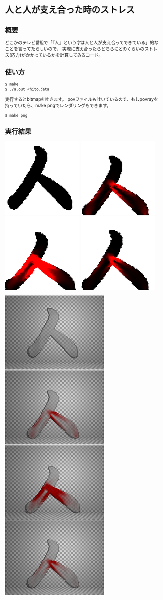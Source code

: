 # 人と人が支え合った時のストレス

## 概要

どこかのテレビ番組で「『人』という字は人と人が支え合ってできている」的なことを言ってたらしいので、
実際に支え合ったらどちらにどのくらいのストレス(応力)がかかっているかを計算してみるコード。

## 使い方

    $ make
    $ ./a.out <hito.data

実行するとbitmapを吐きます。
povファイルも吐いているので、もしpovrayを持っていたら、make pngでレンダリングもできます。

    $ make png

## 実行結果

![bmp1](hito_bmp1.png)
![bmp1](hito_bmp2.png)
![bmp1](hito_bmp3.png)
![bmp1](hito_bmp4.png)

![bmp1](hito_pov1.png)
![bmp1](hito_pov2.png)
![bmp1](hito_pov3.png)
![bmp1](hito_pov4.png)
